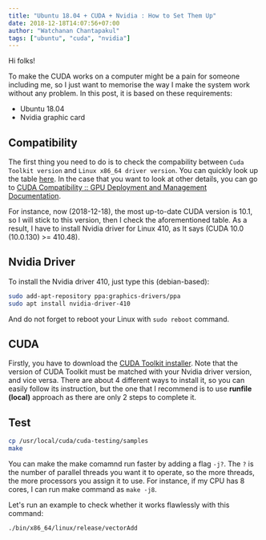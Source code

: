 ```yaml
---
title: "Ubuntu 18.04 + CUDA + Nvidia : How to Set Them Up"
date: 2018-12-18T14:07:56+07:00
author: "Watchanan Chantapakul"
tags: ["ubuntu", "cuda", "nvidia"]
---
```

Hi folks!

To make the CUDA works on a computer might be a pain for someone including me, so I just want to memorise the way I make the system work without any problem. In this post, it is based on these requirements:
<!--more-->
- Ubuntu 18.04
- Nvidia graphic card


## Compatibility

The first thing you need to do is to check the compability between `Cuda Toolkit version` and `Linux x86_64 driver version`. You can quickly look up the table [here][cuda-compatibility-table]. In the case that you want to look at other details, you can go to [CUDA Compatibility :: GPU Deployment and Management Documentation][cuda-compatibility].

For instance, now (2018-12-18), the most up-to-date CUDA version is 10.1, so I will stick to this version, then I check the aforementioned table. As a result, I have to install Nvidia driver for Linux 410, as It says (CUDA 10.0 (10.0.130) >= 410.48).

## Nvidia Driver

To install the Nvidia driver 410, just type this (debian-based):
```bash
sudo add-apt-repository ppa:graphics-drivers/ppa
sudo apt install nvidia-driver-410
```
And do not forget to reboot your Linux with `sudo reboot` command.

## CUDA
Firstly, you have to download the [CUDA Toolkit installer][cuda-installer]. Note that the version of CUDA Toolkit must be matched with your Nvidia driver version, and vice versa. There are about 4 different ways to install it, so you can easily follow its instruction, but the one that I recommend is to use **runfile (local)** approach as there are only 2 steps to complete it.

## Test

```bash {lineon=true}
cp /usr/local/cuda/cuda-testing/samples
make
```
You can make the make comamnd run faster by adding a flag `-j?`. The `?` is the number of parallel threads you want it to operate, so the more threads, the more processors you assign it to use. For instance, if my CPU has 8 cores, I can run make command as `make -j8`.

Let's run an example to check whether it works flawlessly with this command:
```bash
./bin/x86_64/linux/release/vectorAdd
```

<!-- ## Caffe -->
<!-- {% highlight bash %} -->
<!-- sudo apt install libprotobuf-dev libleveldb-dev libsnappy-dev libopencv-dev libhdf5-serial-dev protobuf-compiler -->
<!-- sudo apt install --no-install-recommends libboost-all-dev -->
<!-- sudo apt install liblmdb-dev -->
<!-- sudo apt install libatlas-base-dev -->
<!-- {% endhighlight %} -->

[cuda-compatibility]: https://docs.nvidia.com/deploy/cuda-compatibility/index.html
[cuda-compatibility-table]: https://docs.nvidia.com/deploy/cuda-compatibility/index.html#binary-compatibility__table-toolkit-driver
[cuda-installer]: https://developer.nvidia.com/cuda-downloads